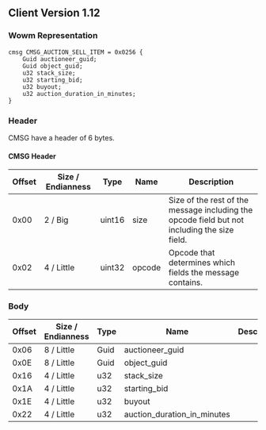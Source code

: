## Client Version 1.12

### Wowm Representation
```rust,ignore
cmsg CMSG_AUCTION_SELL_ITEM = 0x0256 {
    Guid auctioneer_guid;    
    Guid object_guid;    
    u32 stack_size;    
    u32 starting_bid;    
    u32 buyout;    
    u32 auction_duration_in_minutes;    
}

```
### Header
CMSG have a header of 6 bytes.

#### CMSG Header
| Offset | Size / Endianness | Type   | Name   | Description |
| ------ | ----------------- | ------ | ------ | ----------- |
| 0x00   | 2 / Big           | uint16 | size   | Size of the rest of the message including the opcode field but not including the size field.|
| 0x02   | 4 / Little        | uint32 | opcode | Opcode that determines which fields the message contains.|
### Body
| Offset | Size / Endianness | Type | Name | Description |
| ------ | ----------------- | ---- | ---- | ----------- |
| 0x06 | 8 / Little | Guid | auctioneer_guid |  |
| 0x0E | 8 / Little | Guid | object_guid |  |
| 0x16 | 4 / Little | u32 | stack_size |  |
| 0x1A | 4 / Little | u32 | starting_bid |  |
| 0x1E | 4 / Little | u32 | buyout |  |
| 0x22 | 4 / Little | u32 | auction_duration_in_minutes |  |
